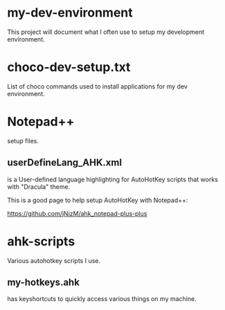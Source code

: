 # my-dev-environment
This project will document what I often use to setup my development environment.

# choco-dev-setup.txt

List of choco commands used to install applications for my dev environment.

# Notepad++

setup files.

## userDefineLang_AHK.xml

is a User-defined language highlighting for AutoHotKey scripts that works with "Dracula" theme.

This is a good page to help setup AutoHotKey with Notepad++:

https://github.com/jNizM/ahk_notepad-plus-plus

# ahk-scripts

Various autohotkey scripts I use.

## my-hotkeys.ahk

has keyshortcuts to quickly access various things on my machine.

